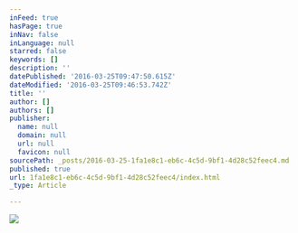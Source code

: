 ```yaml
---
inFeed: true
hasPage: true
inNav: false
inLanguage: null
starred: false
keywords: []
description: ''
datePublished: '2016-03-25T09:47:50.615Z'
dateModified: '2016-03-25T09:46:53.742Z'
title: ''
author: []
authors: []
publisher:
  name: null
  domain: null
  url: null
  favicon: null
sourcePath: _posts/2016-03-25-1fa1e8c1-eb6c-4c5d-9bf1-4d28c52feec4.md
published: true
url: 1fa1e8c1-eb6c-4c5d-9bf1-4d28c52feec4/index.html
_type: Article

---
```

![](https://the-grid-user-content.s3-us-west-2.amazonaws.com/af167df4-0c67-4b29-a94f-b188c032a117.jpg)